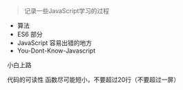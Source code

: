 >记录一些JavaScript学习的过程
- 算法
- ES6 部分
- JavaScript 容易出错的地方
- You-Dont-Know-Javascript 

小白上路

代码的可读性
函数尽可能短小，不要超过20行（不要超过一屏）
